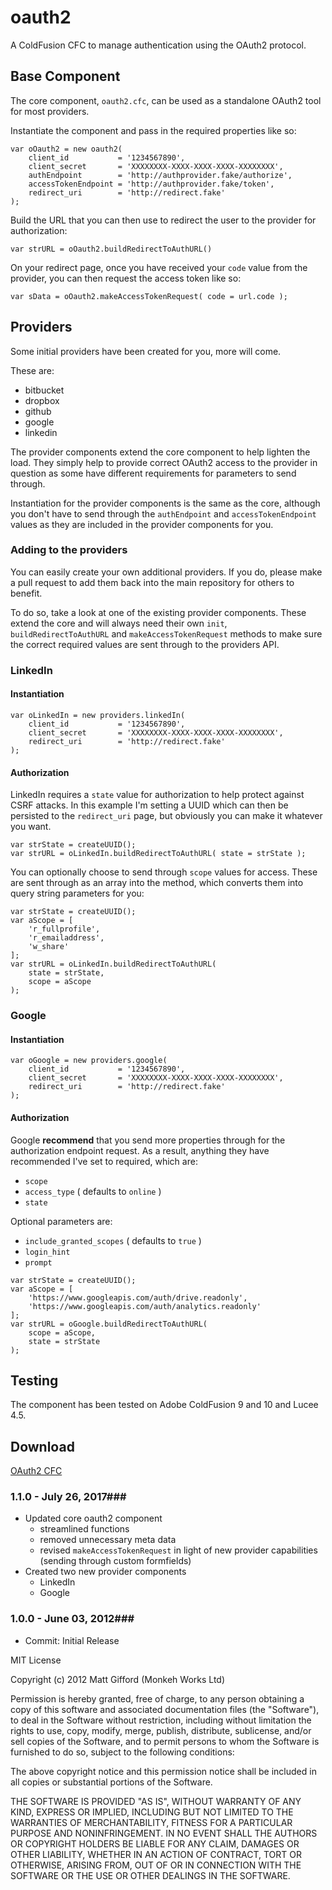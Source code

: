 # oauth2

A ColdFusion CFC to manage authentication using the OAuth2 protocol.

## Base Component

The core component, `oauth2.cfc`, can be used as a standalone OAuth2 tool for most providers.

Instantiate the component and pass in the required properties like so:

```
var oOauth2 = new oauth2(
	client_id           = '1234567890',
	client_secret       = 'XXXXXXXX-XXXX-XXXX-XXXX-XXXXXXXX',
	authEndpoint        = 'http://authprovider.fake/authorize',
	accessTokenEndpoint = 'http://authprovider.fake/token',
	redirect_uri        = 'http://redirect.fake'
);
```

Build the URL that you can then use to redirect the user to the provider for authorization:

```
var strURL = oOauth2.buildRedirectToAuthURL()
```

On your redirect page, once you have received your `code` value from the provider, you can then request the access token like so:

```
var sData = oOauth2.makeAccessTokenRequest( code = url.code );
```

## Providers

Some initial providers have been created for you, more will come.

These are:

* bitbucket
* dropbox
* github
* google
* linkedin

The provider components extend the core component to help lighten the load. They simply help to provide correct OAuth2 access to the provider in question as some have different requirements for parameters to send through.

Instantiation for the provider components is the same as the core, although you don't have to send through the `authEndpoint` and `accessTokenEndpoint` values as they are included in the provider components for you.

### Adding to the providers

You can easily create your own additional providers. If you do, please make a pull request to add them back into the main repository for others to benefit.

To do so, take a look at one of the existing provider components. These extend the core and will always need their own `init`, `buildRedirectToAuthURL` and `makeAccessTokenRequest` methods to make sure the correct required values are sent through to the providers API.



### LinkedIn

#### Instantiation

```
var oLinkedIn = new providers.linkedIn(
	client_id           = '1234567890',
	client_secret       = 'XXXXXXXX-XXXX-XXXX-XXXX-XXXXXXXX',
	redirect_uri        = 'http://redirect.fake'
);
```

#### Authorization

LinkedIn requires a `state` value for authorization to help protect against CSRF attacks. In this example I'm setting a UUID which can then be persisted to the `redirect_uri` page, but obviously you can make it whatever you want.

```
var strState = createUUID();
var strURL = oLinkedIn.buildRedirectToAuthURL( state = strState );
```

You can optionally choose to send through `scope` values for access. These are sent through as an array into the method, which converts them into query string parameters for you:

```
var strState = createUUID();
var aScope = [
	'r_fullprofile',
	'r_emailaddress',
	'w_share'
];
var strURL = oLinkedIn.buildRedirectToAuthURL(
	state = strState,
	scope = aScope
);
```

### Google

#### Instantiation

```
var oGoogle = new providers.google(
	client_id           = '1234567890',
	client_secret       = 'XXXXXXXX-XXXX-XXXX-XXXX-XXXXXXXX',
	redirect_uri        = 'http://redirect.fake'
);
```

#### Authorization

Google **recommend** that you send more properties through for the authorization endpoint request. As a result, anything they have recommended I've set to required, which are:

* `scope`
* `access_type` ( defaults to `online` )
* `state`

Optional parameters are:

* `include_granted_scopes` ( defaults to `true` )
* `login_hint`
* `prompt`

```
var strState = createUUID();
var aScope = [
	'https://www.googleapis.com/auth/drive.readonly',
	'https://www.googleapis.com/auth/analytics.readonly'
];
var strURL = oGoogle.buildRedirectToAuthURL(
	scope = aScope,
	state = strState
);
```

Testing
----------------
The component has been tested on Adobe ColdFusion 9 and 10 and Lucee 4.5.


Download
----------------
[OAuth2 CFC ](https://github.com/coldfumonkeh/oauth2/downloads)


### 1.1.0 - July 26, 2017###

- Updated core oauth2 component
  - streamlined functions
  - removed unnecessary meta data
  - revised `makeAccessTokenRequest` in light of new provider capabilities (sending through custom formfields)
- Created two new provider components
  - LinkedIn
  - Google

### 1.0.0 - June 03, 2012###

- Commit: Initial Release


MIT License

Copyright (c) 2012 Matt Gifford (Monkeh Works Ltd)

Permission is hereby granted, free of charge, to any person obtaining a copy
of this software and associated documentation files (the "Software"), to deal
in the Software without restriction, including without limitation the rights
to use, copy, modify, merge, publish, distribute, sublicense, and/or sell
copies of the Software, and to permit persons to whom the Software is
furnished to do so, subject to the following conditions:

The above copyright notice and this permission notice shall be included in all
copies or substantial portions of the Software.

THE SOFTWARE IS PROVIDED "AS IS", WITHOUT WARRANTY OF ANY KIND, EXPRESS OR
IMPLIED, INCLUDING BUT NOT LIMITED TO THE WARRANTIES OF MERCHANTABILITY,
FITNESS FOR A PARTICULAR PURPOSE AND NONINFRINGEMENT. IN NO EVENT SHALL THE
AUTHORS OR COPYRIGHT HOLDERS BE LIABLE FOR ANY CLAIM, DAMAGES OR OTHER
LIABILITY, WHETHER IN AN ACTION OF CONTRACT, TORT OR OTHERWISE, ARISING FROM,
OUT OF OR IN CONNECTION WITH THE SOFTWARE OR THE USE OR OTHER DEALINGS IN THE
SOFTWARE.
